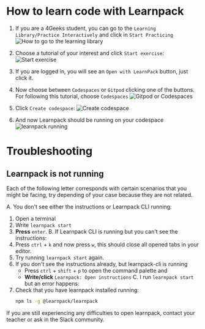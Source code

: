 # How to learn code with Learnpack


<!-- 
Menciona que cuaquier repositorio de github compatible con learnpack puede ser ejecutado en localhost, desde Codespaces or Gitpod. Sin embargo tenemos el siguiente enlace podras encontrar un listado de [ejercicios y tutoriales interactivos para aprender con Learnpack](https://4geeks.com/interactive-exercises) cosas como HTML, CSS, Python Javascript, etc.

Incluso podrias listar los 2-3 tutoriales que podrias empezar a hacer ahora mismo Javascript Beginner, Python Beginner y React Beginner.
-->

1. If you are a 4Geeks student, you can go to the `Learning Library/Practice Interactively` and click in `Start Practicing`
![How to go to the learning library](https://github.com/breatheco-de/content/assets/107764250/a2b43a37-f294-4e99-aa68-d57a2479ccd9)

2. Choose a tutorial of your interest and click `Start exercise`:
   ![Start exercise](https://github.com/breatheco-de/content/assets/107764250/b42f6559-dad4-4dca-9a6f-0e48b0e889e7)

3. If you are logged in, you will see an `Open with LearnPack` button, just click it.

4. Now choose between `Codespaces` or `Gitpod` clicking one of the buttons. For following this tutorial, choose `Codespaces`
![Gitpod or Codespaces](https://github.com/breatheco-de/content/assets/107764250/6d9f5213-321d-41a3-bfcf-6f8c328fd09c)

5. Click `Create codespace`:
![Create codespace](https://github.com/breatheco-de/content/assets/107764250/788c0dad-2e56-49c4-ad64-c37d3101d756)

6. And now Learnpack should be running on your codespace 
![learnpack running](https://github.com/breatheco-de/content/assets/107764250/2c3509d4-585d-469f-9cbe-22bbebaab543)

<!-- 
Agregar una seccion para como abrir directamente en github, sin necesidad de 4geeks.com
-->

<!-- 
Agregar una seccion para localhost, avisar que tiene que tener node y ademas la tecnologi que quieres parnede,r por ejemplo: Si el tutorial es de Python, tendrias que tener python isntalado.
-->


# Troubleshooting

## Learnpack is not running
Each of the following letter corresponds with certain scenarios that you might be facing, try depending of your case because they are not related.

A. You don't see either the instructions or Learnpack CLI running:
  1. Open a terminal
  2. Write `learnpack start`
  3. **Press** `enter`.
B. If Learnpack CLI is running but you can't see the instructions:
  1. Press `ctrl` + `k` and now press `w`, this should close all opened tabs in your editor.
  2. Try running `learnpack start` again.
  3. If you don't see the instructions already, but learnpack-cli is running
     - Press `ctrl` + `shift` + `p` to open the command palette and
     - **Write/click** `Learnpack: Open instructions`
C. I run `learnpack start` but an error happens:
  1. Check that you have learnpack installed running:
     ```bash
     npm ls -g @learnpack/learnpack
     ```


If you are still experiencing any difficulties to open learnpack, contact your teacher or ask in the Slack community.

